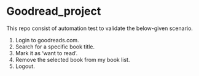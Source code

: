 # Goodread_project
This repo consist of automation test to validate the below-given scenario.

1. Login to goodreads.com.
2. Search for a specific book title.
3. Mark it as ‘want to read’.
4. Remove the selected book from my book list.
5. Logout.
